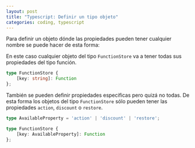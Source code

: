 ```yaml
---
layout: post
title: "Typescript: Definir un tipo objeto"
categories: coding, typescript
---
```


Para definir un objeto dónde las propiedades pueden tener cualquier nombre se puede <!--more-->hacer de esta forma:

En este caso cualquier objeto del tipo `FunctionStore` va a tener todas sus propiedades del tipo función.

```typescript
type FunctionStore {
    [key: string]: Function
};
```

También se pueden definir propiedades especificas pero quizá no todas. De esta forma los objetos del tipo `FunctionStore` sólo pueden tener las propiedades `action`, `discount` o `restore`.

```typescript
type AvailableProperty = 'action' | 'discount' | 'restore';

type FunctionStore {
    [key: AvailableProperty]: Function
};
```
